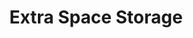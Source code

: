 ---
title: "Extra Space Storage"
url: /aurora/extra-space-storage-east-40th-avenue-18/
shop: Mieten
---